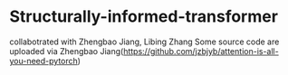 # Structurally-informed-transformer
collabotrated with Zhengbao Jiang, Libing Zhang
Some source code are uploaded via Zhengbao Jiang(https://github.com/jzbjyb/attention-is-all-you-need-pytorch)

